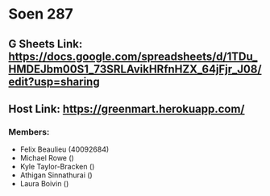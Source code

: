 # Soen 287
## G Sheets Link: https://docs.google.com/spreadsheets/d/1TDu_HMDEJbm00S1_73SRLAvikHRfnHZX_64jFjr_J08/edit?usp=sharing
## Host Link: https://greenmart.herokuapp.com/

### Members:
- Felix Beaulieu (40092684)
- Michael Rowe ()
- Kyle Taylor-Bracken ()
- Athigan Sinnathurai ()
- Laura Boivin ()